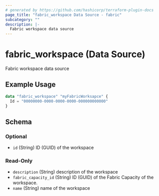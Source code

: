 ```yaml
---
# generated by https://github.com/hashicorp/terraform-plugin-docs
page_title: "fabric_workspace Data Source - fabric"
subcategory: ""
description: |-
  Fabric workspace data source
---
```


# fabric_workspace (Data Source)

Fabric workspace data source

## Example Usage

```terraform
data "fabric_workspace" "myFabricWorksapce" {
  Id = "00000000-0000-0000-0000-000000000000"
}
```

<!-- schema generated by tfplugindocs -->
## Schema

### Optional

- `id` (String) ID (GUID) of the workspace

### Read-Only

- `description` (String) description of the workspace
- `fabric_capacity_id` (String) ID (GUID) of the Fabric Capacity of the workspace.
- `name` (String) name of the workspace
